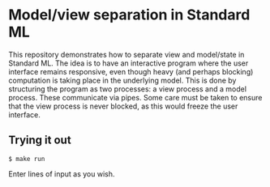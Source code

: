 # Model/view separation in Standard ML

This repository demonstrates how to separate view and model/state in
Standard ML. The idea is to have an interactive program where the user
interface remains responsive, even though heavy (and perhaps blocking)
computation is taking place in the underlying model. This is done by
structuring the program as two processes: a view process and a model
process. These communicate via pipes. Some care must be taken to
ensure that the view process is never blocked, as this would freeze
the user interface.

## Trying it out

`$ make run`

Enter lines of input as you wish.
